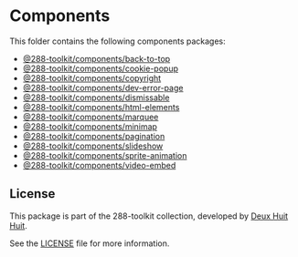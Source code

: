 # Components

This folder contains the following components packages:

-   [@288-toolkit/components/back-to-top](./back-to-top/README.md)
-   [@288-toolkit/components/cookie-popup](./cookie-popup/README.md)
-   [@288-toolkit/components/copyright](./copyright/README.md)
-   [@288-toolkit/components/dev-error-page](./dev-error-page/README.md)
-   [@288-toolkit/components/dismissable](./dismissable/README.md)
-   [@288-toolkit/components/html-elements](./html-elements/README.md)
-   [@288-toolkit/components/marquee](./marquee/README.md)
-   [@288-toolkit/components/minimap](./minimap/README.md)
-   [@288-toolkit/components/pagination](./pagination/README.md)
-   [@288-toolkit/components/slideshow](./slideshow/README.md)
-   [@288-toolkit/components/sprite-animation](./sprite-animation/README.md)
-   [@288-toolkit/components/video-embed](./video-embed/README.md)

## License

This package is part of the 288-toolkit collection, developed by
[Deux Huit Huit](https://deuxhuithuit.com/).

See the [LICENSE](../../LICENSE) file for more information.
